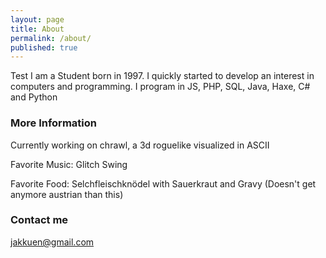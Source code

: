 ```yaml
---
layout: page
title: About
permalink: /about/
published: true
---
```



Test
I am a Student born in 1997.
I quickly started to develop an interest in computers and programming.
I program in JS, PHP, SQL, Java, Haxe, C# and Python

### More Information

Currently working on chrawl, a 3d roguelike visualized in ASCII

Favorite Music: Glitch Swing

Favorite Food:  Selchfleischknödel with Sauerkraut and Gravy (Doesn't get anymore austrian than this)

### Contact me

[jakkuen@gmail.com](mailto:jakkuen@gmail.com)
